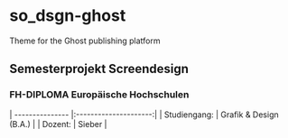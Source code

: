 # so_dsgn-ghost
Theme for the Ghost publishing platform

## Semesterprojekt Screendesign
### FH-DIPLOMA Europäische Hochschulen

| --------------- |:---------------------:|
| Studiengang:    | Grafik & Design (B.A.) |
| Dozent:         | Sieber                 |

